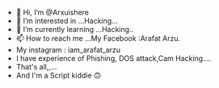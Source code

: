 - 👋 Hi, I’m @Arxuishere
- 👀 I’m interested in ...Hacking...
- 🌱 I’m currently learning ...Hacking..
- 📫 How to reach me ...My Facebook :Arafat Arzu.
- My instagram : iam_arafat_arzu
- I have experience of Phishing, DOS attack,Cam Hacking....
- That's all,,...
- And I'm a Script kiddie 🙃
<!---
Arxuishere/Arxuishere is a ✨ special ✨ repository because its `README.md` (this file) appears on your GitHub profile.
You can click the Preview link to take a look at your changes.
--->
